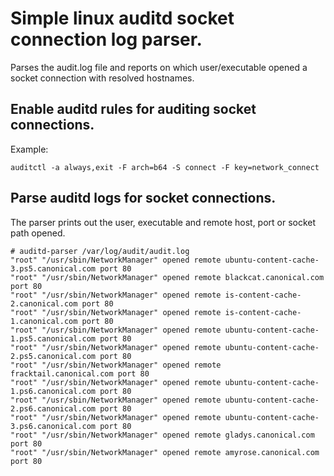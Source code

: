 # Simple linux auditd socket connection log parser.
Parses the audit.log file and reports on which user/executable opened a socket connection with resolved hostnames.

## Enable auditd rules for auditing socket connections.

Example:
```
auditctl -a always,exit -F arch=b64 -S connect -F key=network_connect
```

## Parse auditd logs for socket connections.
The parser prints out the user, executable and remote host, port or socket path opened.

```
# auditd-parser /var/log/audit/audit.log
"root" "/usr/sbin/NetworkManager" opened remote ubuntu-content-cache-3.ps5.canonical.com port 80
"root" "/usr/sbin/NetworkManager" opened remote blackcat.canonical.com port 80
"root" "/usr/sbin/NetworkManager" opened remote is-content-cache-2.canonical.com port 80
"root" "/usr/sbin/NetworkManager" opened remote is-content-cache-1.canonical.com port 80
"root" "/usr/sbin/NetworkManager" opened remote ubuntu-content-cache-1.ps5.canonical.com port 80
"root" "/usr/sbin/NetworkManager" opened remote ubuntu-content-cache-2.ps5.canonical.com port 80
"root" "/usr/sbin/NetworkManager" opened remote fracktail.canonical.com port 80
"root" "/usr/sbin/NetworkManager" opened remote ubuntu-content-cache-1.ps6.canonical.com port 80
"root" "/usr/sbin/NetworkManager" opened remote ubuntu-content-cache-2.ps6.canonical.com port 80
"root" "/usr/sbin/NetworkManager" opened remote ubuntu-content-cache-3.ps6.canonical.com port 80
"root" "/usr/sbin/NetworkManager" opened remote gladys.canonical.com port 80
"root" "/usr/sbin/NetworkManager" opened remote amyrose.canonical.com port 80
```
